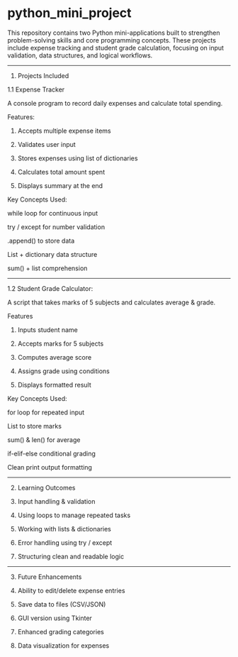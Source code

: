 # python_mini_project
This repository contains two Python mini-applications built to strengthen problem-solving skills and core programming concepts. These projects include expense tracking and student grade calculation, focusing on input validation, data structures, and logical workflows.

---------

1. Projects Included

1.1 Expense Tracker

A console program to record daily expenses and calculate total spending.

 
Features:

1. Accepts multiple expense items


2. Validates user input


3. Stores expenses using list of dictionaries


4. Calculates total amount spent


5. Displays summary at the end



Key Concepts Used:


while loop for continuous input

try / except for number validation

.append() to store data

List + dictionary data structure

sum() + list comprehension



---

1.2 Student Grade Calculator:


A script that takes marks of 5 subjects and calculates average & grade.

Features

1. Inputs student name


2. Accepts marks for 5 subjects


3. Computes average score


4. Assigns grade using conditions


5. Displays formatted result



Key Concepts Used:

for loop for repeated input

List to store marks

sum() & len() for average

if-elif-else conditional grading

Clean print output formatting



---

2. Learning Outcomes

1. Input handling & validation


2. Using loops to manage repeated tasks


3. Working with lists & dictionaries


4. Error handling using try / except


5. Structuring clean and readable logic


---

3. Future Enhancements

1. Ability to edit/delete expense entries


2. Save data to files (CSV/JSON)


3. GUI version using Tkinter


4. Enhanced grading categories


5. Data visualization for expenses
